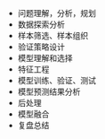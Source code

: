 - 问题理解，分析，规划
- 数据探索分析
- 样本筛选、样本组织
- 验证策略设计
- 模型理解和选择
- 特征工程
- 模型训练、验证、测试
- 模型预测结果分析
- 后处理
- 模型融合
- 复盘总结